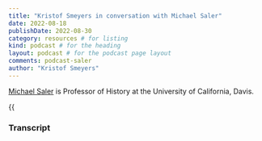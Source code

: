 ```yaml
---
title: "Kristof Smeyers in conversation with Michael Saler"
date: 2022-08-18
publishDate: 2022-08-30
category: resources # for listing
kind: podcast # for the heading
layout: podcast # for the podcast page layout
comments: podcast-saler
author: "Kristof Smeyers"
---
```


[Michael Saler](https://history.ucdavis.edu/people/mtsaler) is Professor of History at the University of California, Davis.

{{<audio src="resources/interviews/18.08.2022_Saler_podcast.mp3" caption="">}}

### Transcript
